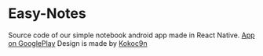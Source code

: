 # Easy-Notes
Source code of our simple notebook android app made in React Native. [App on GooglePlay](https://play.google.com/store/apps/details?id=com.es.easynotes)
Design is made by [Kokoc9n](https://github.com/Kokoc9n)
